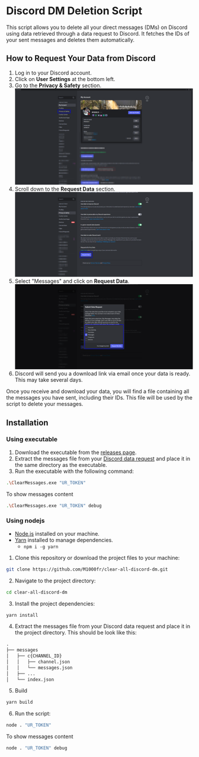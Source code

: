 # Discord DM Deletion Script

This script allows you to delete all your direct messages (DMs) on Discord using data retrieved through a data request to Discord. It fetches the IDs of your sent messages and deletes them automatically.

## How to Request Your Data from Discord

<!-- C:\Users\M1000\Desktop\ClearMessages\imgs\1.png C:\Users\M1000\Desktop\ClearMessages\imgs\2.png
C:\Users\M1000\Desktop\ClearMessages\imgs\3.png -->

1. Log in to your Discord account.
2. Click on **User Settings** at the bottom left.
3. Go to the **Privacy & Safety** section.
   ![User Settings](imgs/1.png)
4. Scroll down to the **Request Data** section.
   ![Privacy & Safety](imgs/2.png)
5. Select "Messages" and click on **Request Data**.
   ![Request Data](imgs/3.png)
6. Discord will send you a download link via email once your data is ready. This may take several days.

Once you receive and download your data, you will find a file containing all the messages you have sent, including their IDs. This file will be used by the script to delete your messages.

## Installation

### Using executable

1. Download the executable from the [releases page](https://github.com/M1000fr/ClearAllDiscordDM/releases).
2. Extract the messages file from your [Discord data request](#how-to-request-your-data-from-discord) and place it in the same directory as the executable.
3. Run the executable with the following command:

```bash
.\ClearMessages.exe "UR_TOKEN"
```

To show messages content

```bash
.\ClearMessages.exe "UR_TOKEN" debug
```

### Using nodejs

-   [Node.js](https://nodejs.org/en/) installed on your machine.
-   [Yarn](https://classic.yarnpkg.com/en/docs/install) installed to manage dependencies.
    -   `npm i -g yarn`

1. Clone this repository or download the project files to your machine:

```bash
git clone https://github.com/M1000fr/clear-all-discord-dm.git
```

2. Navigate to the project directory:

```bash
cd clear-all-discord-dm
```

3. Install the project dependencies:

```bash
yarn install
```

4. Extract the messages file from your Discord data request and place it in the project directory. This should be look like this:

```tree
.
├── messages
│   ├── c{CHANNEL_ID}
│   │   ├── channel.json
│   │   └── messages.json
│   ├── ...
│   └── index.json
```

5. Build

```bash
yarn build
```

6. Run the script:

```bash
node . "UR_TOKEN"
```

To show messages content

```bash
node . "UR_TOKEN" debug
```
